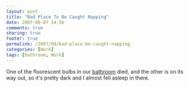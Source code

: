 ```yaml
---
layout: post
title: "Bad Place To Be Caught Napping"
date: 2007-08-07 14:56
comments: true
sharing: true
footer: true
permalink: /2007/08/bad-place-be-caught-napping
categories: [Work]
tags: [bathroom, Work]
---
```

One of the fluorescent bulbs in our <a href="/archives/2007/04/make_yourself_comfortable.php">bathroom</a> died, and the other is on its way out, so it's pretty dark and I almost fell asleep in there.
